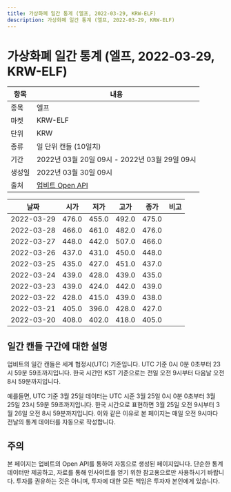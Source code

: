 ```yaml
---
title: 가상화폐 일간 통계 (엘프, 2022-03-29, KRW-ELF)
description: 가상화폐 일간 통계 (엘프, 2022-03-29, KRW-ELF)
---
```



가상화폐 일간 통계 (엘프, 2022-03-29, KRW-ELF)
===

|항목|내용|
|--|--|
|종목|엘프|
|마켓|KRW-ELF|
|단위|KRW|
|종류|일 단위 캔들 (10일치)|
|기간|2022년 03월 20일 09시 - 2022년 03월 29일 09시|
|생성일|2022년 03월 30일 09시|
|출처|[업비트 Open API](https://docs.upbit.com)|


|날짜|시가|저가|고가|종가|비고|
|--|--|--|--|--|--|
|2022-03-29|476.0|455.0|492.0|475.0|    |
|2022-03-28|466.0|461.0|482.0|476.0|    |
|2022-03-27|448.0|442.0|507.0|466.0|    |
|2022-03-26|437.0|431.0|450.0|448.0|    |
|2022-03-25|435.0|427.0|451.0|437.0|    |
|2022-03-24|439.0|428.0|439.0|435.0|    |
|2022-03-23|439.0|424.0|442.0|439.0|    |
|2022-03-22|428.0|415.0|439.0|438.0|    |
|2022-03-21|405.0|396.0|428.0|427.0|    |
|2022-03-20|408.0|402.0|418.0|405.0|    |


일간 캔들 구간에 대한 설명
---


업비트의 일간 캔들은 세계 협정시(UTC) 기준입니다. 
UTC 기준 0시 0분 0초부터 23시 59분 59초까지입니다. 
한국 시간인 KST 기준으로는 전일 오전 9시부터 다음날 오전 8시 59분까지입니다. 


예를들면, UTC 기준 3월 25일 데이터는 UTC 시준 3월 25일 0시 0분 0초부터 3월 25일 23시 59분 59초까지입니다. 
한국 시간으로 표현하면 3월 25일 오전 9시부터 3월 26일 오전 8시 59분까지입니다. 
이와 같은 이유로 본 페이지는 매일 오전 9시마다 전날의 통계 데이터를 자동으로 작성합니다. 


주의
---


본 페이지는 업비트의 Open API를 통하여 자동으로 생성된 페이지입니다. 
단순한 통계 데이터만 제공하고, 자료를 통해 인사이트를 얻기 위한 참고용으로만 사용하시기 바랍니다. 
투자를 권유하는 것은 아니며, 투자에 대한 모든 책임은 투자자 본인에게 있습니다. 
